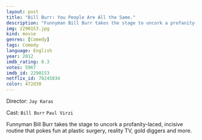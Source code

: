 ```yaml
---
layout: post
title: "Bill Burr: You People Are All the Same."
description: "Funnyman Bill Burr takes the stage to uncork a profanity-laced, incisive routine that pokes fun at plastic surgery, reality TV, gold diggers and more..."
img: 2290153.jpg
kind: movie
genres: [Comedy]
tags: Comedy 
language: English
year: 2012
imdb_rating: 8.3
votes: 5967
imdb_id: 2290153
netflix_id: 70245034
color: 472d30
---
```

Director: `Jay Karas`  

Cast: `Bill Burr` `Paul Virzi` 

Funnyman Bill Burr takes the stage to uncork a profanity-laced, incisive routine that pokes fun at plastic surgery, reality TV, gold diggers and more.